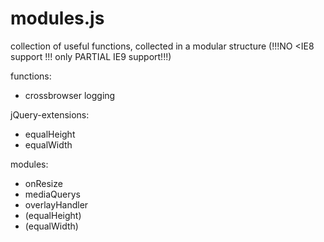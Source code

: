 modules.js
==========

collection of useful functions, collected in a modular structure (!!!NO <IE8 support !!! only PARTIAL IE9 support!!!)

functions:
- crossbrowser logging

jQuery-extensions:
- equalHeight
- equalWidth

modules:
- onResize
- mediaQuerys
- overlayHandler
- (equalHeight)
- (equalWidth)
